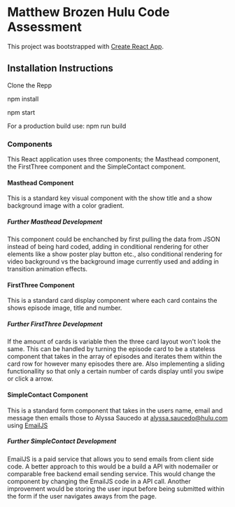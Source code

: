 # Matthew Brozen Hulu Code Assessment

This project was bootstrapped with [Create React App](https://github.com/facebook/create-react-app).

## Installation Instructions

Clone the Repp

npm install

npm start

For a production build use: npm run build

### Components

This React application uses three components; the Masthead component, the FirstThree component and the SimpleContact component. 

#### Masthead Component

This is a standard key visual component with the show title and a show background image with a color gradient. 

##### Further Masthead Development

This component could be enchanched by first pulling the data from JSON instead of being hard coded, adding in conditional rendering for other elements like a show poster play button etc., also conditional rendering for video background vs the background image currently used and adding in transition animation effects. 

#### FirstThree Component

This is a standard card display component where each card contains the shows episode image, title and number.

##### Further FirstThree Development

If the amount of cards is variable then the three card layout won't look the same. This can be handled by turning the episode card to be a stateless component that takes in the array of episodes and iterates them within the card row for however many episodes there are. Also implementing a sliding functionallity so that only a certain number of cards display until you swipe or click a arrow. 

#### SimpleContact Component

This is a standard form component that takes in the users name, email and message then emails those to Alyssa Saucedo at alyssa.saucedo@hulu.com using [EmailJS](https://www.emailjs.com/)

##### Further SimpleContact Development

EmailJS is a paid service that allows you to send emails from client side code. A better approach to this would be a build a API with nodemailer or comparable free backend email sending service. This would change the component by changing the EmailJS code in a API call. Another improvement would be storing the user input before being submitted within the form if the user navigates aways from the page. 


